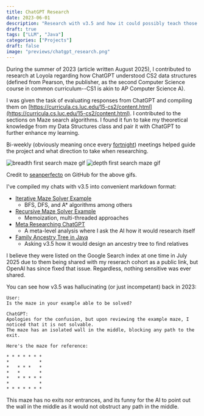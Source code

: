 ```yaml
---
title: ChatGPT Research
date: 2023-06-01
description: "Research with v3.5 and how it could possibly teach those new to Java Data Structures"
draft: true
tags: ["LLM", "Java"]
categories: ["Projects"]
draft: false
image: "previews/chatgpt_research.png"
---
```


During the summer of 2023 (article written August 2025), I contributed to research at Loyola regarding how ChatGPT understood CS2 data structures (defined from Pearson, the publisher, as the second Computer Science course in common curriculum--CS1 is akin to AP Computer Science A). 

I was given the task of evaluating responses from ChatGPT and compiling them on [https://curricula.cs.luc.edu/15-cs2/content.html](https://curricula.cs.luc.edu/15-cs2/content.html). I contributed to the sections on Maze search algorithms. I found it fun to take my theoretical knowledge from my Data Structures class and pair it with ChatGPT to further enhance my learning. 

Bi-weekly (obviously meaning once every [fortnight](https://en.wikipedia.org/wiki/Fortnight)) meetings helped guide the project and what direction to take when researching. 

![breadth first search maze gif](/images/projects/chatgpt_research/bfs.webp)
![depth first search maze gif](/images/projects/chatgpt_research/dfs.webp)

Credit to [seanperfecto](https://github.com/seanperfecto) on GitHub for the above gifs.

I've compiled my chats with v3.5 into convenient markdown format:

- [Iterative Maze Solver Example](../iterative-maze-solver)
  - BFS, DFS, and A* algorithms among others
- [Recursive Maze Solver Example](../recursive-maze-solver)
  - Memoization, multi-threaded approaches
- [Meta Researching ChatGPT](../meta_research)
  - A meta-level analysis where I ask the AI how it would research itself
- [Family Ancestry Tree in Java](../ancestry_tree)
  - Asking v3.5 how it would design an ancestry tree to find relatives


I believe they were listed on the Google Search index at one time in July 2025 due to them being shared with my reserach cohort as a public link, but OpenAI has since fixed that issue. Regardless, nothing sensitive was ever shared.

You can see how v3.5 was hallucinating (or just incompetant) back in 2023:

```
User:
Is the maze in your example able to be solved?

ChatGPT:
Apologies for the confusion, but upon reviewing the example maze, I noticed that it is not solvable. 
The maze has an isolated wall in the middle, blocking any path to the exit.

Here's the maze for reference:

* * * * * * *
*           *
*   * * *   *
*   *       *
*   * * * * * 
*           *
* * * * * * *

```
This maze has no exits nor entrances, and its funny for the AI to point out the wall in the middle as it would not obstruct any path in the middle.